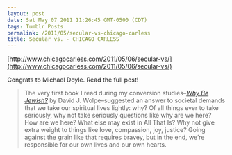 ```yaml
---
layout: post
date: Sat May 07 2011 11:26:45 GMT-0500 (CDT)
tags: Tumblr Posts
permalink: /2011/05/secular-vs-chicago-carless
title: Secular vs. - CHICAGO CARLESS
---
```


[http://www.chicagocarless.com/2011/05/06/secular-vs/](http://www.chicagocarless.com/2011/05/06/secular-vs/)

Congrats to Michael Doyle. Read the full post!

> The very first book I read during my conversion studies–[_Why Be Jewish?_](http://www.amazon.com/Why-Be-Jewish-David-Wolpe/dp/0805039279) by David J. Wolpe–suggested an answer to societal demands that we take our spiritual lives lightly: why? Of all things ever to take seriously, why not take seriously questions like why are we here? How are we here? What else may exist in All That Is? Why not give extra weight to things like love, compassion, joy, justice? Going against the grain like that requires bravey, but in the end, we’re responsible for our own lives and our own hearts.
